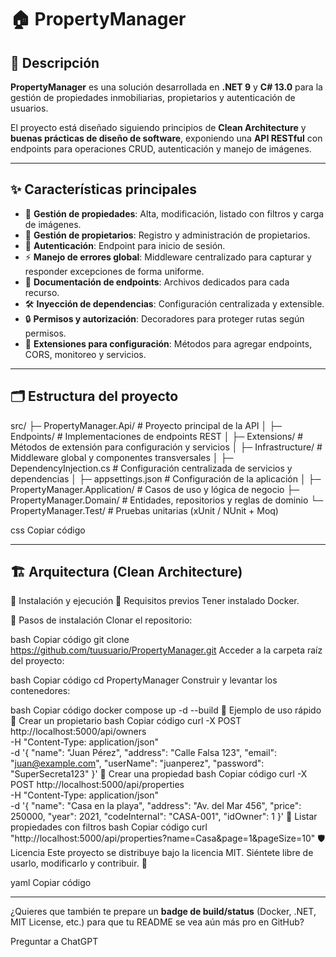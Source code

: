 # 🏠 PropertyManager

## 📖 Descripción
**PropertyManager** es una solución desarrollada en **.NET 9** y **C# 13.0** para la gestión de propiedades inmobiliarias, propietarios y autenticación de usuarios.  

El proyecto está diseñado siguiendo principios de **Clean Architecture** y **buenas prácticas de diseño de software**, exponiendo una **API RESTful** con endpoints para operaciones CRUD, autenticación y manejo de imágenes.

---

## ✨ Características principales
- 📌 **Gestión de propiedades**: Alta, modificación, listado con filtros y carga de imágenes.  
- 👤 **Gestión de propietarios**: Registro y administración de propietarios.  
- 🔐 **Autenticación**: Endpoint para inicio de sesión.  
- ⚡ **Manejo de errores global**: Middleware centralizado para capturar y responder excepciones de forma uniforme.  
- 📑 **Documentación de endpoints**: Archivos dedicados para cada recurso.  
- 🛠️ **Inyección de dependencias**: Configuración centralizada y extensible.  
- 🔒 **Permisos y autorización**: Decoradores para proteger rutas según permisos.  
- 🧩 **Extensiones para configuración**: Métodos para agregar endpoints, CORS, monitoreo y servicios.  

---

## 🗂️ Estructura del proyecto
src/
├─ PropertyManager.Api/ # Proyecto principal de la API
│ ├─ Endpoints/ # Implementaciones de endpoints REST
│ ├─ Extensions/ # Métodos de extensión para configuración y servicios
│ ├─ Infrastructure/ # Middleware global y componentes transversales
│ ├─ DependencyInjection.cs # Configuración centralizada de servicios y dependencias
│ ├─ appsettings.json # Configuración de la aplicación
│
├─ PropertyManager.Application/ # Casos de uso y lógica de negocio
├─ PropertyManager.Domain/ # Entidades, repositorios y reglas de dominio
└─ PropertyManager.Test/ # Pruebas unitarias (xUnit / NUnit + Moq)

css
Copiar código

---

## 🏗️ Arquitectura (Clean Architecture)


🚀 Instalación y ejecución
🔹 Requisitos previos
Tener instalado Docker.

🔹 Pasos de instalación
Clonar el repositorio:

bash
Copiar código
git clone https://github.com/tuusuario/PropertyManager.git
Acceder a la carpeta raíz del proyecto:

bash
Copiar código
cd PropertyManager
Construir y levantar los contenedores:

bash
Copiar código
docker compose up -d --build
🧪 Ejemplo de uso rápido
🔹 Crear un propietario
bash
Copiar código
curl -X POST http://localhost:5000/api/owners \
  -H "Content-Type: application/json" \
  -d '{
        "name": "Juan Pérez",
        "address": "Calle Falsa 123",
        "email": "juan@example.com",
        "userName": "juanperez",
        "password": "SuperSecreta123"
      }'
🔹 Crear una propiedad
bash
Copiar código
curl -X POST http://localhost:5000/api/properties \
  -H "Content-Type: application/json" \
  -d '{
        "name": "Casa en la playa",
        "address": "Av. del Mar 456",
        "price": 250000,
        "year": 2021,
        "codeInternal": "CASA-001",
        "idOwner": 1
      }'
🔹 Listar propiedades con filtros
bash
Copiar código
curl "http://localhost:5000/api/properties?name=Casa&page=1&pageSize=10"
🛡️ Licencia
Este proyecto se distribuye bajo la licencia MIT.
Siéntete libre de usarlo, modificarlo y contribuir. 🙌

yaml
Copiar código

---

¿Quieres que también te prepare un **badge de build/status** (Docker, .NET, MIT License, etc.) para que tu README se vea aún más pro en GitHub?







Preguntar a ChatGPT
